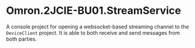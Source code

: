 # Omron.2JCIE-BU01.StreamService

A console project for opening a websocket-based streaming channel to the `DeviceClient` project. It is able to both receive and send messages from both parties.
